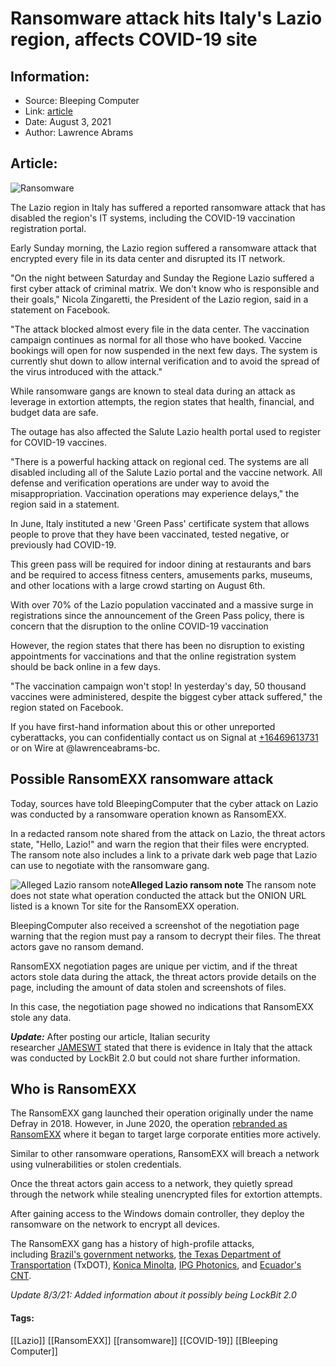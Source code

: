 # Ransomware attack hits Italy's Lazio region, affects COVID-19 site
### 

## Information:
+ Source: Bleeping Computer
+ Link: [article](https://www.bleepingcomputer.com/news/security/ransomware-attack-hits-italys-lazio-region-affects-covid-19-site/)
+ Date: August 3, 2021
+ Author: Lawrence Abrams


## Article:
![Ransomware](https://www.bleepstatic.com/content/hl-images/2020/11/06/Ransomware-headpic.jpg)


The Lazio region in Italy has suffered a reported ransomware attack that has disabled the region's IT systems, including the COVID-19 vaccination registration portal.


Early Sunday morning, the Lazio region suffered a ransomware attack that encrypted every file in its data center and disrupted its IT network.



"On the night between Saturday and Sunday the Regione Lazio suffered a first cyber attack of criminal matrix. We don't know who is responsible and their goals," Nicola Zingaretti, the President of the Lazio region, said in a statement on Facebook.


"The attack blocked almost every file in the data center. The vaccination campaign continues as normal for all those who have booked. Vaccine bookings will open for now suspended in the next few days. The system is currently shut down to allow internal verification and to avoid the spread of the virus introduced with the attack."


While ransomware gangs are known to steal data during an attack as leverage in extortion attempts, the region states that health, financial, and budget data are safe.


The outage has also affected the Salute Lazio health portal used to register for COVID-19 vaccines.


"There is a powerful hacking attack on regional ced. The systems are all disabled including all of the Salute Lazio portal and the vaccine network. All defense and verification operations are under way to avoid the misappropriation. Vaccination operations may experience delays," the region said in a statement.


In June, Italy instituted a new 'Green Pass' certificate system that allows people to prove that they have been vaccinated, tested negative, or previously had COVID-19. 


This green pass will be required for indoor dining at restaurants and bars and be required to access fitness centers, amusements parks, museums, and other locations with a large crowd starting on August 6th.


With over 70% of the Lazio population vaccinated and a massive surge in registrations since the announcement of the Green Pass policy, there is concern that the disruption to the online COVID-19 vaccination 


However, the region states that there has been no disruption to existing appointments for vaccinations and that the online registration system should be back online in a few days. 


"The vaccination campaign won't stop! In yesterday's day, 50 thousand vaccines were administered, despite the biggest cyber attack suffered," the region stated on Facebook.


If you have first-hand information about this or other unreported cyberattacks, you can confidentially contact us on Signal at [+16469613731](tel:+16469613731) or on Wire at @lawrenceabrams-bc.


Possible RansomEXX ransomware attack
------------------------------------


Today, sources have told BleepingComputer that the cyber attack on Lazio was conducted by a ransomware operation known as RansomEXX.


In a redacted ransom note shared from the attack on Lazio, the threat actors state, "Hello, Lazio!" and warn the region that their files were encrypted. The ransom note also includes a link to a private dark web page that Lazio can use to negotiate with the ransomware gang.



![Alleged Lazio ransom note](https://www.bleepstatic.com/images/news/ransomware/attacks/l/lazio/lazio-ransom-note.jpg)**Alleged Lazio ransom note**
The ransom note does not state what operation conducted the attack but the ONION URL listed is a known Tor site for the RansomEXX operation.


BleepingComputer also received a screenshot of the negotiation page warning that the region must pay a ransom to decrypt their files. The threat actors gave no ransom demand.


RansomEXX negotiation pages are unique per victim, and if the threat actors stole data during the attack, the threat actors provide details on the page, including the amount of data stolen and screenshots of files.


In this case, the negotiation page showed no indications that RansomEXX stole any data.


***Update:*** After posting our article, Italian security researcher [JAMESWT](https://twitter.com/JAMESWT_MHT/status/1422652277467328517?s=19) stated that there is evidence in Italy that the attack was conducted by LockBit 2.0 but could not share further information.


**Who is RansomEXX**
--------------------


The RansomEXX gang launched their operation originally under the name Defray in 2018. However, in June 2020, the operation [rebranded as RansomEXX](https://www.bleepingcomputer.com/news/security/new-ransom-x-ransomware-used-in-texas-txdot-cyberattack/) where it began to target large corporate entities more actively.


Similar to other ransomware operations, RansomEXX will breach a network using vulnerabilities or stolen credentials.


Once the threat actors gain access to a network, they quietly spread through the network while stealing unencrypted files for extortion attempts.


After gaining access to the Windows domain controller, they deploy the ransomware on the network to encrypt all devices.


The RansomEXX gang has a history of high-profile attacks, including [Brazil's government networks](https://www.bleepingcomputer.com/news/security/brazils-court-system-under-massive-ransomexx-ransomware-attack/), [the Texas Department of Transportation](https://www.bleepingcomputer.com/news/security/ransomware-attack-impacts-texas-department-of-transportation/) (TxDOT), [Konica Minolta](https://www.bleepingcomputer.com/news/security/business-technology-giant-konica-minolta-hit-by-new-ransomware/), [IPG Photonics](https://www.bleepingcomputer.com/news/security/leading-us-laser-developer-ipg-photonics-hit-with-ransomware/), and [Ecuador's CNT](https://www.bleepingcomputer.com/news/security/ecuadors-state-run-cnt-telco-hit-by-ransomexx-ransomware/). 


*Update 8/3/21: Added information about it possibly being LockBit 2.0*




#### Tags:
[[Lazio]] [[RansomEXX]] [[ransomware]] [[COVID-19]] [[Bleeping Computer]]
